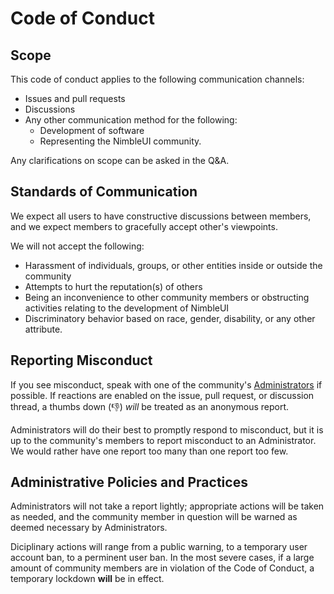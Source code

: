 # Code of Conduct

## Scope
This code of conduct applies to the following communication channels:
- Issues and pull requests
- Discussions
- Any other communication method for the following:
  - Development of software
  - Representing the NimbleUI community.

Any clarifications on scope can be asked in the Q&A.

## Standards of Communication

We expect all users to have constructive discussions between members,
and we expect members to gracefully accept other's viewpoints.

We will not accept the following:

- Harassment of individuals, groups, or other entities inside or outside the community
- Attempts to hurt the reputation(s) of others
- Being an inconvenience to other community members
  or obstructing activities relating to the development of NimbleUI
- Discriminatory behavior based on race, gender, disability, or any other attribute.

## Reporting Misconduct

If you see misconduct, speak with one of the community's [Administrators](ADMINISTRATORS.md) if possible.
If reactions are enabled on the issue, pull request, or discussion thread,
a thumbs down (:-1:) *will* be treated as an anonymous report.

Administrators will do their best to promptly respond to misconduct,
but it is up to the community's members to report misconduct to an Administrator.
We would rather have one report too many than one report too few.

## Administrative Policies and Practices

Administrators will not take a report lightly; appropriate actions will be taken as needed, and the community member in question will be warned as deemed necessary by Administrators.

Diciplinary actions will range from a public warning, to a temporary user account ban, to a perminent user ban.
In the most severe cases, if a large amount of community members are in violation of the Code of Conduct, a temporary lockdown **will** be in effect.
